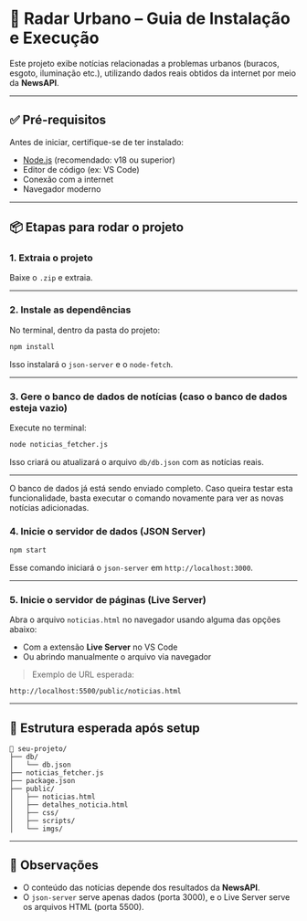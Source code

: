 # 🚀 Radar Urbano – Guia de Instalação e Execução

Este projeto exibe notícias relacionadas a problemas urbanos (buracos, esgoto, iluminação etc.), utilizando dados reais obtidos da internet por meio da **NewsAPI**.

---

## ✅ Pré-requisitos

Antes de iniciar, certifique-se de ter instalado:

- [Node.js](https://nodejs.org) (recomendado: v18 ou superior)
- Editor de código (ex: VS Code)
- Conexão com a internet
- Navegador moderno

---

## 📦 Etapas para rodar o projeto

### 1. Extraia o projeto

Baixe o `.zip` e extraia.

---

### 2. Instale as dependências

No terminal, dentro da pasta do projeto:

```bash
npm install
```

Isso instalará o `json-server` e o `node-fetch`.

---

### 3. Gere o banco de dados de notícias (caso o banco de dados esteja vazio)

Execute no terminal:

```bash
node noticias_fetcher.js
```

Isso criará ou atualizará o arquivo `db/db.json` com as notícias reais.

---

O banco de dados já está sendo enviado completo. Caso queira testar esta funcionalidade, basta executar o comando novamente para ver as novas notícias adicionadas.


### 4. Inicie o servidor de dados (JSON Server)

```bash
npm start
```

Esse comando iniciará o `json-server` em `http://localhost:3000`.

---

### 5. Inicie o servidor de páginas (Live Server)

Abra o arquivo `noticias.html` no navegador usando alguma das opções abaixo:

- Com a extensão **Live Server** no VS Code
- Ou abrindo manualmente o arquivo via navegador

> Exemplo de URL esperada:
```
http://localhost:5500/public/noticias.html
```

---

## 🧪 Estrutura esperada após setup

```
📁 seu-projeto/
├── db/
│   └── db.json
├── noticias_fetcher.js
├── package.json
├── public/
│   ├── noticias.html
│   ├── detalhes_noticia.html
│   ├── css/
│   ├── scripts/
│   └── imgs/
```

---

## 📌 Observações

- O conteúdo das notícias depende dos resultados da **NewsAPI**.
- O `json-server` serve apenas dados (porta 3000), e o Live Server serve os arquivos HTML (porta 5500).